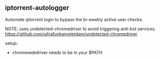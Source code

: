 ## iptorrent-autologger

Automate iptorrent login to bypass the bi-weekly active user checks.

NOTE: uses undetected-chromedriver to avoid triggering anti-bot services.
https://github.com/ultrafunkamsterdam/undetected-chromedriver

setup:
* chromewebdriver needs to be in your $PATH
